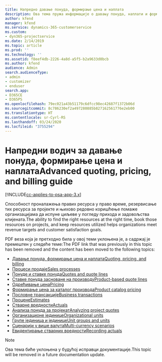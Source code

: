 ```yaml
---
title: Напредно давање понуда, формирање цена и наплата
description: Ова тема пружа информације о давању понуда, наплати и формирању цена у решењу Project Service Automation.
author: kfend
manager: kfend
ms.service: dynamics-365-customerservice
ms.custom:
- dyn365-projectservice
ms.date: 2/14/2019
ms.topic: article
ms.prod: ''
ms.technology: ''
ms.assetid: f8eef4db-2226-4a8d-a5f5-b2a9633d0bcb
ms.author: kfend
audience: Admin
search.audienceType:
- admin
- customizer
- enduser
search.app:
- D365CE
- D365PS
ms.openlocfilehash: 79ec021a43b51179c6dfcc98ec42687f1372b06d
ms.sourcegitcommit: 8c786230ef2a497280885b827162561776e2eb00
ms.translationtype: HT
ms.contentlocale: sr-Cyrl-RS
ms.lasthandoff: 03/24/2020
ms.locfileid: "3755294"
---
```

# <a name="advanced-quoting-pricing-and-billing-guide"></a><span data-ttu-id="72a91-103">Напредни водич за давање понуда, формирање цена и наплата</span><span class="sxs-lookup"><span data-stu-id="72a91-103">Advanced quoting, pricing, and billing guide</span></span>

[!INCLUDE[cc-applies-to-psa-app-3.x](../../includes/cc-applies-to-psa-app-3x.md)]

<span data-ttu-id="72a91-104">Способност проналажења правих ресурса у право време, резервисање тих ресурса за пројекте и њихово редовно коришћење помаже организацијама да испуне циљеве у погледу прихода и задовољства клијената.</span><span class="sxs-lookup"><span data-stu-id="72a91-104">The ability to find the right resources at the right time, book those resources on projects, and keep resources utilized helps organizations meet revenue targets and customer satisfaction goals.</span></span> 

<span data-ttu-id="72a91-105">PDF веза која је претходно била у овој теми уклоњена је, а садржај је премештен у следеће теме:</span><span class="sxs-lookup"><span data-stu-id="72a91-105">The PDF link that was previously in this topic has been removed and the content has been moved to the following topics:</span></span>

- [<span data-ttu-id="72a91-106">Давање понуда, формирање цена и наплата</span><span class="sxs-lookup"><span data-stu-id="72a91-106">Quoting, pricing, and billing</span></span>](../quote-bill-price.md)
- [<span data-ttu-id="72a91-107">Процеси продаје</span><span class="sxs-lookup"><span data-stu-id="72a91-107">Sales processes</span></span>](../basic-sales-process.md)
- [<span data-ttu-id="72a91-108">Понуде и ставке понуда</span><span class="sxs-lookup"><span data-stu-id="72a91-108">Quotes and quote lines</span></span>](../basic-quote-lines.md)
- [<span data-ttu-id="72a91-109">Ставке понуда засноване на производу</span><span class="sxs-lookup"><span data-stu-id="72a91-109">Product-based quote lines</span></span>](../product-based-quote-lines.md)
- [<span data-ttu-id="72a91-110">Одређивање цена</span><span class="sxs-lookup"><span data-stu-id="72a91-110">Pricing</span></span>](../basic-pricing.md)
- [<span data-ttu-id="72a91-111">Формирање цена за каталог производа</span><span class="sxs-lookup"><span data-stu-id="72a91-111">Product catalog pricing</span></span>](../product-catalog-pricing.md)
- [<span data-ttu-id="72a91-112">Пословне трансакције</span><span class="sxs-lookup"><span data-stu-id="72a91-112">Business transactions</span></span>](../basic-business-transactions.md)
- [<span data-ttu-id="72a91-113">Процене</span><span class="sxs-lookup"><span data-stu-id="72a91-113">Estimates</span></span>](../estimates.md)
- [<span data-ttu-id="72a91-114">Стварне вредности</span><span class="sxs-lookup"><span data-stu-id="72a91-114">Actuals</span></span>](../actuals.md)
- [<span data-ttu-id="72a91-115">Анализа понуда за пројекат</span><span class="sxs-lookup"><span data-stu-id="72a91-115">Analyzing project quotes</span></span>](../basic-analyzing-quotes.md)
- [<span data-ttu-id="72a91-116">Организационе јединице</span><span class="sxs-lookup"><span data-stu-id="72a91-116">Organizational units</span></span>](../advanced-organizational.md)
- [<span data-ttu-id="72a91-117">Групе јединица и јединице</span><span class="sxs-lookup"><span data-stu-id="72a91-117">Unit groups and units</span></span>](../advanced-units.md)
- [<span data-ttu-id="72a91-118">Сценарији у више валута</span><span class="sxs-lookup"><span data-stu-id="72a91-118">Multi-currency scenarios</span></span>](../advanced-currency.md)
- [<span data-ttu-id="72a91-119">Евидентирање стварних вредности</span><span class="sxs-lookup"><span data-stu-id="72a91-119">Recording actuals</span></span>](../advanced-actuals.md)

> [!NOTE]
> <span data-ttu-id="72a91-120">Ова тема биће уклоњена у будућој исправци документације.</span><span class="sxs-lookup"><span data-stu-id="72a91-120">This topic will be removed in a future documentation update.</span></span> 
